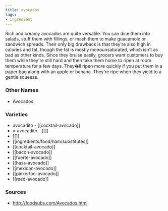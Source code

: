 ```yaml
---
title: avocados
tags:
- ingredient
---
```

Rich and creamy avocados are quite versatile. You can dice them into salads, stuff them with fillings, or mash them to make guacamole or sandwich spreads. Their only big drawback is that they're also high in calories and fat, though the fat is mostly monounsaturated, which isn't as bad as other kinds. Since they bruise easily, grocers want customers to buy them while they're still hard and then take them home to ripen at room temperature for a few days. They�ll ripen more quickly if you put them in a paper bag along with an apple or banana. They're ripe when they yield to a gentle squeeze.

### Other Names

* Avocados

### Varieties

* avocadito - [[cocktail-avocado]]
* = avocadito - [[]]
* [[]]
* [[ingredients/food/ham/substitutes]]
* [[cocktail-avocado]]
* [[bacon-avocado]]
* [[fuerte-avocado]]
* [[hass-avocado]]
* [[mexican-avocado]]
* [[pinkerton-avocado]]
* [[reed-avocado]]

### Sources
* http://foodsubs.com/Avocados.html

